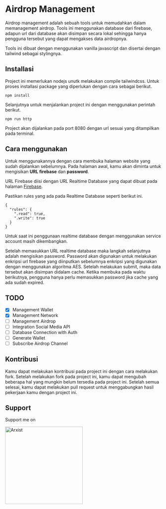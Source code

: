 # Airdrop Management
Airdrop management adalah sebuah tools untuk memudahkan dalam memanagement airdrop. Tools ini menggunakan database dari firebase, adapun url dari database akan disimpan secara
lokal sehingga hanya pengguna tersebut yang dapat mengakses data airdropnya.

Tools ini dibuat dengan menggunakan vanilla javascript dan disertai dengan tailwind sebagai stylingnya.

## Installasi
Project ini memerlukan nodejs unutk melakukan compile tailwindcss. Untuk proses installasi package yang diperlukan dengan cara sebagai berikut.
```
npm install
```
Selanjutnya untuk menjalankan project ini dengan menggunakan perintah berikut.
```
npm run http
```
Project akan dijalankan pada port 8080 dengan url sesuai yang ditampilkan pada terminal.

## Cara menggunakan
Untuk menggunakannya dengan cara membuka halaman website yang sudah dijalankan sebelumnya. Pada halaman awal, kamu akan diminta untuk mengisikan **URL firebase** dan **password**.

URL Firebase diisi dengan URL Realtime Database yang dapat dibuat pada halaman <a href='https://console.firebase.google.com/'>Firebase</a>.

Pastikan rules yang ada pada Realtime Database seperti berikut ini.
```
{
  "rules": {
    ".read": true,
    ".write": true
  }
}
```
Untuk saat ini penggunaan realtime database dengan menggunakan service account masih dikembangkan.

Setelah memasukkan URL realtime database maka langkah selanjutnya adalah mengisikan password. Password akan digunakan untuk melakukan enkripsi url firebase yang diinputkan sebelumnya 
enkripsi yang digunakan dengan menggunakan algoritma AES.
Setelah melakukan submit, maka data tersebut akan disimpan didalam cache. Ketika membuka pada waktu berikutnya, pengguna hanya perlu memasukkan password jika cache yang ada sudah expired.

## TODO
- [x] Management Wallet
- [x] Management Network
- [ ] Management Airdrop
- [ ] Integration Social Media API
- [ ] Database Connection with Auth
- [ ] Generate Wallet
- [ ] Subscribe Airdrop Channel

## Kontribusi
Kamu dapat melakukan kontribusi pada project ini dengan cara melakukan fork. Setelah melakukan fork pada project ini, kamu dapat mengubah beberapa hal yang mungkin belum tersedia 
pada project ini. Setelah semua selesai, kamu dapat melakukan pull request untuk menggabungkan hasil pekerjaan kamu dengan project ini.

## Support
Support me on 

<a href="https://arxist.com/ppabcd">
  <img src="https://arxist.id/assets/images/arxist_vertical_150.png" alt="Arxist" width="250">
</a>
